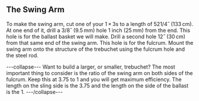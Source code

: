## The Swing Arm
To make the swing arm, cut one of your 1 × 3s to a length of 521/4˝ (133 cm). At one end of it, drill a 3/8˝ (9.5 mm) hole 1 inch (25 mm) from the end. This hole is for the ballast basket we will make. Drill a second hole 12˝ (30 cm) from that same end of the swing arm. This hole is for the fulcrum. Mount the swing arm onto the structure of the trebuchet using the fulcrum hole and the steel rod.

---collapse---
Want to build a larger, or smaller, trebuchet? The most important thing to consider is the ratio of the swing arm on both sides of the fulcrum. Keep this at 3.75 to 1 and you will get maximum efficiency. The length on the sling side is the 3.75 and the length on the side of the ballast is the 1. 
---/collapse---
